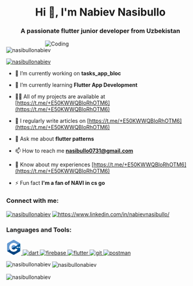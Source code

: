 <h1 align="center">Hi 👋, I'm Nabiev Nasibullo</h1>
<h3 align="center">A passionate flutter junior developer from Uzbekistan</h3>
<img align="right" alt="Coding" width="400" src="https://joshuamdeguzman.com/content/images/2021/01/1-cGaTxrPGlA29Z9QcaRg-xA-1.gif">

<p align="left"> <img src="https://komarev.com/ghpvc/?username=nasibullonabiev&label=Profile%20views&color=0e75b6&style=flat" alt="nasibullonabiev" /> </p>

<p align="left"> <a href="https://twitter.com/nasibullonabiev" target="blank"><img src="https://img.shields.io/twitter/follow/nasibullonabiev?logo=twitter&style=for-the-badge" alt="nasibullonabiev" /></a> </p>

- 🔭 I’m currently working on **tasks_app_bloc**

- 🌱 I’m currently learning **Flutter App Development**

- 👨‍💻 All of my projects are available at [https://t.me/+E50KWWQBloRhOTM6](https://t.me/+E50KWWQBloRhOTM6)

- 📝 I regularly write articles on [https://t.me/+E50KWWQBloRhOTM6](https://t.me/+E50KWWQBloRhOTM6)

- 💬 Ask me about **flutter patterns**

- 📫 How to reach me **nasibullo0731@gmail.com**

- 📄 Know about my experiences [https://t.me/+E50KWWQBloRhOTM6](https://t.me/+E50KWWQBloRhOTM6)

- ⚡ Fun fact **I'm a fan of NAVI in cs go**

<h3 align="left">Connect with me:</h3>
<p align="left">
<a href="https://twitter.com/nasibullonabiev" target="blank"><img align="center" src="https://raw.githubusercontent.com/rahuldkjain/github-profile-readme-generator/master/src/images/icons/Social/twitter.svg" alt="nasibullonabiev" height="30" width="40" /></a>
<a href="https://linkedin.com/in/https://www.linkedin.com/in/nabievnasibullo/" target="blank"><img align="center" src="https://raw.githubusercontent.com/rahuldkjain/github-profile-readme-generator/master/src/images/icons/Social/linked-in-alt.svg" alt="https://www.linkedin.com/in/nabievnasibullo/" height="30" width="40" /></a>
</p>

<h3 align="left">Languages and Tools:</h3>
<p align="left"> <a href="https://www.w3schools.com/cpp/" target="_blank" rel="noreferrer"> <img src="https://raw.githubusercontent.com/devicons/devicon/master/icons/cplusplus/cplusplus-original.svg" alt="cplusplus" width="40" height="40"/> </a> <a href="https://dart.dev" target="_blank" rel="noreferrer"> <img src="https://www.vectorlogo.zone/logos/dartlang/dartlang-icon.svg" alt="dart" width="40" height="40"/> </a> <a href="https://firebase.google.com/" target="_blank" rel="noreferrer"> <img src="https://www.vectorlogo.zone/logos/firebase/firebase-icon.svg" alt="firebase" width="40" height="40"/> </a> <a href="https://flutter.dev" target="_blank" rel="noreferrer"> <img src="https://www.vectorlogo.zone/logos/flutterio/flutterio-icon.svg" alt="flutter" width="40" height="40"/> </a> <a href="https://git-scm.com/" target="_blank" rel="noreferrer"> <img src="https://www.vectorlogo.zone/logos/git-scm/git-scm-icon.svg" alt="git" width="40" height="40"/> </a> <a href="https://postman.com" target="_blank" rel="noreferrer"> <img src="https://www.vectorlogo.zone/logos/getpostman/getpostman-icon.svg" alt="postman" width="40" height="40"/> </a> </p>

<p><img align="left" src="https://github-readme-stats.vercel.app/api/top-langs?username=nasibullonabiev&show_icons=true&locale=en&layout=compact" alt="nasibullonabiev" /></p>

<p>&nbsp;<img align="center" src="https://github-readme-stats.vercel.app/api?username=nasibullonabiev&show_icons=true&locale=en" alt="nasibullonabiev" /></p>

<p><img align="center" src="https://github-readme-streak-stats.herokuapp.com/?user=nasibullonabiev&" alt="nasibullonabiev" /></p>
